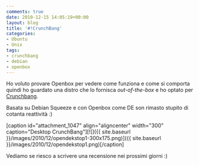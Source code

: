 ```yaml
---
comments: true
date: 2010-12-15 14:05:19+00:00
layout: blog
title: '#!CrunchBang'
categories:
- Ubuntu
- Unix
tags:
- crunchbang
- debian
- openbox
---
```


Ho voluto provare Openbox per vedere come funziona e come si comporta quindi ho guardato una distro che lo fornisca _out-of-the-box_ e ho optato per [Crunchbang](http://crunchbanglinux.org/).

Basata su Debian Squeeze e con Openbox come DE son rimasto stupito di cotanta reattività :)

[caption id="attachment_1047" align="aligncenter" width="300" caption="Desktop CrunchBang"][![]({{ site.baseurl }}/images/2010/12/opendekstop1-300x175.png)]({{ site.baseurl }}/images/2010/12/opendekstop1.png)[/caption]

Vediamo se riesco a scrivere una recensione nei prossimi giorni :)

